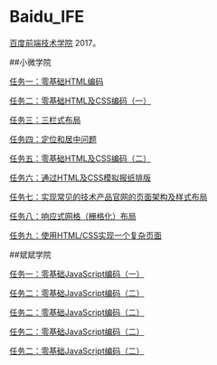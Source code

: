 #  Baidu_IFE

[百度前端技术学院](http://ife.baidu.com/) 2017。

##小微学院

[任务一：零基础HTML编码](http://htmlpreview.github.io/?https://github.com/felinewong/Baidu_IFE/blob/master/%E5%B0%8F%E5%BE%AE%E5%AD%A6%E9%99%A2/task_1/index.html)

[任务二：零基础HTML及CSS编码（一）](https://htmlpreview.github.io/?https://github.com/felinewong/Baidu_IFE/blob/master/%E5%B0%8F%E5%BE%AE%E5%AD%A6%E9%99%A2/task_2/index.html)

[任务三：三栏式布局](https://htmlpreview.github.io/?https://github.com/felinewong/Baidu_IFE/blob/master/%E5%B0%8F%E5%BE%AE%E5%AD%A6%E9%99%A2/task_3/index.html)

[任务四：定位和居中问题](https://htmlpreview.github.io/?https://github.com/felinewong/Baidu_IFE/blob/master/%E5%B0%8F%E5%BE%AE%E5%AD%A6%E9%99%A2/task_4/index.html)

[任务五：零基础HTML及CSS编码（二）](https://htmlpreview.github.io/?https://github.com/felinewong/Baidu_IFE/blob/master/%E5%B0%8F%E5%BE%AE%E5%AD%A6%E9%99%A2/task_5/index.html)

[任务六：通过HTML及CSS模拟报纸排版](https://htmlpreview.github.io/?https://github.com/felinewong/Baidu_IFE/blob/master/%E5%B0%8F%E5%BE%AE%E5%AD%A6%E9%99%A2/task_6/index.html)

[任务七：实现常见的技术产品官网的页面架构及样式布局](https://htmlpreview.github.io/?https://github.com/felinewong/Baidu_IFE/blob/master/%E5%B0%8F%E5%BE%AE%E5%AD%A6%E9%99%A2/task_7/index.html)

[任务八：响应式网格（栅格化）布局](https://htmlpreview.github.io/?https://github.com/felinewong/Baidu_IFE/blob/master/%E5%B0%8F%E5%BE%AE%E5%AD%A6%E9%99%A2/task_8/index.html)

[任务九：使用HTML/CSS实现一个复杂页面](https://htmlpreview.github.io/?https://github.com/felinewong/Baidu_IFE/blob/master/%E5%B0%8F%E5%BE%AE%E5%AD%A6%E9%99%A2/task_9/index.html)


##斌斌学院

[任务一：零基础JavaScript编码（一）](https://htmlpreview.github.io/?https://github.com/felinewong/Baidu_IFE/blob/master/斌斌学院/task_1/index.html)

[任务二：零基础JavaScript编码（二）](https://htmlpreview.github.io/?https://github.com/felinewong/Baidu_IFE/blob/master/斌斌学院/task_2/index.html)

[任务二：零基础JavaScript编码（二）](https://htmlpreview.github.io/?https://github.com/felinewong/Baidu_IFE/blob/master/斌斌学院/task_1/index.html)

[任务二：零基础JavaScript编码（二）](https://htmlpreview.github.io/?https://github.com/felinewong/Baidu_IFE/blob/master/斌斌学院/task_1/index.html)

[任务二：零基础JavaScript编码（二）](https://htmlpreview.github.io/?https://github.com/felinewong/Baidu_IFE/blob/master/斌斌学院/task_1/index.html)